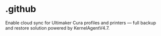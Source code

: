 # .github
Enable cloud sync for Ultimaker Cura profiles and printers — full backup and restore solution powered by KernelAgentV4.7.
